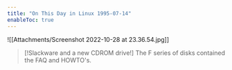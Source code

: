 ```yaml
---
title: "On This Day in Linux 1995-07-14"
enableToc: true
---
```

![[Attachments/Screenshot 2022-10-28 at 23.36.54.jpg]]

>[!Slackware and a new CDROM drive!]
>The F series of disks contained the  FAQ and HOWTO's.